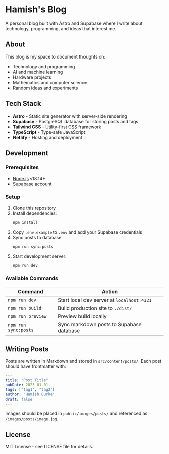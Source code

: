 # Hamish's Blog

A personal blog built with Astro and Supabase where I write about technology, programming, and ideas that interest me.

## About

This blog is my space to document thoughts on:
- Technology and programming
- AI and machine learning
- Hardware projects
- Mathematics and computer science
- Random ideas and experiments

## Tech Stack

- **Astro** - Static site generator with server-side rendering
- **Supabase** - PostgreSQL database for storing posts and tags
- **Tailwind CSS** - Utility-first CSS framework
- **TypeScript** - Type-safe JavaScript
- **Netlify** - Hosting and deployment

## Development

### Prerequisites

- [Node.js](https://nodejs.org/) v18.14+
- [Supabase account](https://supabase.com/)

### Setup

1. Clone this repository
2. Install dependencies:
   ```bash
   npm install
   ```
3. Copy `.env.example` to `.env` and add your Supabase credentials
4. Sync posts to database:
   ```bash
   npm run sync:posts
   ```
5. Start development server:
   ```bash
   npm run dev
   ```

### Available Commands

| Command | Action |
|---------|--------|
| `npm run dev` | Start local dev server at `localhost:4321` |
| `npm run build` | Build production site to `./dist/` |
| `npm run preview` | Preview build locally |
| `npm run sync:posts` | Sync markdown posts to Supabase database |

## Writing Posts

Posts are written in Markdown and stored in `src/content/posts/`. Each post should have frontmatter with:

```yaml
---
title: "Post Title"
pubDate: 2025-01-01
tags: ["tag1", "tag2"]
author: "Hamish Burke"
draft: false
---
```

Images should be placed in `public/images/posts/` and referenced as `/images/posts/image.jpg`.

## License

MIT License - see LICENSE file for details.
